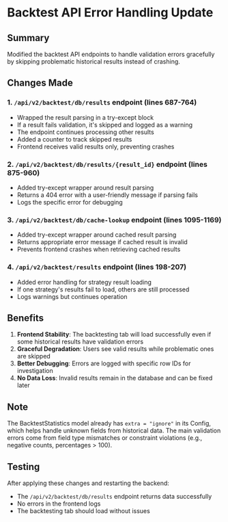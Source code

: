 # Backtest API Error Handling Update

## Summary
Modified the backtest API endpoints to handle validation errors gracefully by skipping problematic historical results instead of crashing.

## Changes Made

### 1. `/api/v2/backtest/db/results` endpoint (lines 687-764)
- Wrapped the result parsing in a try-except block
- If a result fails validation, it's skipped and logged as a warning
- The endpoint continues processing other results
- Added a counter to track skipped results
- Frontend receives valid results only, preventing crashes

### 2. `/api/v2/backtest/db/results/{result_id}` endpoint (lines 875-960)
- Added try-except wrapper around result parsing
- Returns a 404 error with a user-friendly message if parsing fails
- Logs the specific error for debugging

### 3. `/api/v2/backtest/db/cache-lookup` endpoint (lines 1095-1169)
- Added try-except wrapper around cached result parsing
- Returns appropriate error message if cached result is invalid
- Prevents frontend crashes when retrieving cached results

### 4. `/api/v2/backtest/results` endpoint (lines 198-207)
- Added error handling for strategy result loading
- If one strategy's results fail to load, others are still processed
- Logs warnings but continues operation

## Benefits
1. **Frontend Stability**: The backtesting tab will load successfully even if some historical results have validation errors
2. **Graceful Degradation**: Users see valid results while problematic ones are skipped
3. **Better Debugging**: Errors are logged with specific row IDs for investigation
4. **No Data Loss**: Invalid results remain in the database and can be fixed later

## Note
The BacktestStatistics model already has `extra = "ignore"` in its Config, which helps handle unknown fields from historical data. The main validation errors come from field type mismatches or constraint violations (e.g., negative counts, percentages > 100).

## Testing
After applying these changes and restarting the backend:
- The `/api/v2/backtest/db/results` endpoint returns data successfully
- No errors in the frontend logs
- The backtesting tab should load without issues